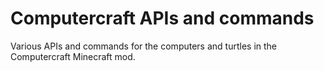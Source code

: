 # Computercraft APIs and commands 

Various APIs and commands for the computers and turtles in the Computercraft Minecraft mod.
